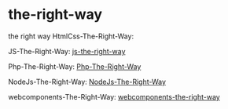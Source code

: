 # the-right-way
the right way 
HtmlCss-The-Right-Way: [](http://htmlcsstherightway.org/)

JS-The-Right-Way: [js-the-right-way](http://jstherightway.org/)

Php-The-Right-Way: [Php-The-Right-Way](http://www.phptherightway.com/)

NodeJs-The-Right-Way: [NodeJs-The-Right-Way](http://cdn.octo-dev.co.uk/publications/node-js-the-right-way_p1_0.pdf) 

webcomponents-The-Right-Way: [webcomponents-the-right-way](https://github.com/mateusortiz/webcomponents-the-right-way)
